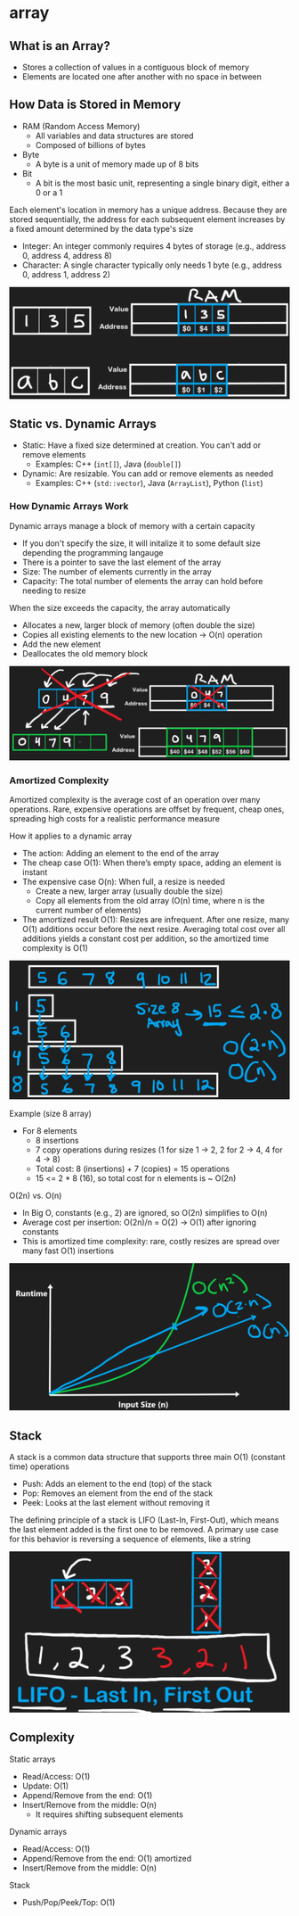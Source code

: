 # array

## What is an Array?

- Stores a collection of values in a contiguous block of memory
- Elements are located one after another with no space in between

## How Data is Stored in Memory

- RAM (Random Access Memory)
  - All variables and data structures are stored
  - Composed of billions of bytes
- Byte
  - A byte is a unit of memory made up of 8 bits
- Bit
  - A bit is the most basic unit, representing a single binary digit, either a 0 or a 1

Each element's location in memory has a unique address. Because they are stored sequentially, the address for each subsequent element increases by a fixed amount determined by the data type's size

- Integer: An integer commonly requires 4 bytes of storage (e.g., address 0, address 4, address 8)
- Character: A single character typically only needs 1 byte (e.g., address 0, address 1, address 2)

![img](./img/16.png)

## Static vs. Dynamic Arrays

- Static: Have a fixed size determined at creation. You can't add or remove elements
  - Examples: C++ (`int[]`), Java (`double[]`)
- Dynamic: Are resizable. You can add or remove elements as needed
  - Examples: C++ (`std::vector`), Java (`ArrayList`), Python (`list`)

### How Dynamic Arrays Work

Dynamic arrays manage a block of memory with a certain capacity

- If you don't specify the size, it will initalize it to some default size depending the programming langauge
- There is a pointer to save the last element of the array
- Size: The number of elements currently in the array
- Capacity: The total number of elements the array can hold before needing to resize

When the size exceeds the capacity, the array automatically

- Allocates a new, larger block of memory (often double the size)
- Copies all existing elements to the new location &rarr; O(n) operation
- Add the new element
- Deallocates the old memory block

![img](./img/17.png)

### Amortized Complexity

Amortized complexity is the average cost of an operation over many operations. Rare, expensive operations are offset by frequent, cheap ones, spreading high costs for a realistic performance measure

How it applies to a dynamic array

- The action: Adding an element to the end of the array
- The cheap case O(1): When there’s empty space, adding an element is instant
- The expensive case O(n): When full, a resize is needed
  - Create a new, larger array (usually double the size)
  - Copy all elements from the old array (O(n) time, where n is the current number of elements)
- The amortized result O(1): Resizes are infrequent. After one resize, many O(1) additions occur before the next resize. Averaging total cost over all additions yields a constant cost per addition, so the amortized time complexity is O(1)

![img](./img/18.png)

Example (size 8 array)

- For 8 elements
  - 8 insertions
  - 7 copy operations during resizes (1 for size 1 &rarr; 2, 2 for 2 &rarr; 4, 4 for 4 &rarr; 8)
  - Total cost: 8 (insertions) + 7 (copies) = 15 operations
  - 15 <= 2 * 8 (16), so total cost for n elements is ~ O(2n)

O(2n) vs. O(n)

- In Big O, constants (e.g., 2) are ignored, so O(2n) simplifies to O(n)
- Average cost per insertion: O(2n)/n = O(2) → O(1) after ignoring constants
- This is amortized time complexity: rare, costly resizes are spread over many fast O(1) insertions

![img](./img/19.png)

## Stack

A stack is a common data structure that supports three main O(1) (constant time) operations

- Push: Adds an element to the end (top) of the stack
- Pop: Removes an element from the end of the stack
- Peek: Looks at the last element without removing it

The defining principle of a stack is LIFO (Last-In, First-Out), which means the last element added is the first one to be removed. A primary use case for this behavior is reversing a sequence of elements, like a string

![img](./img/20.png)

## Complexity

Static arrays

- Read/Access: O(1)
- Update: O(1)
- Append/Remove from the end: O(1)
- Insert/Remove from the middle: O(n)
  - It requires shifting subsequent elements

Dynamic arrays

- Read/Access: O(1)
- Append/Remove from the end: O(1) amortized
- Insert/Remove from the middle: O(n)

Stack

- Push/Pop/Peek/Top: O(1)
